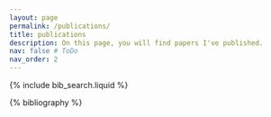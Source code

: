 ```yaml
---
layout: page
permalink: /publications/
title: publications
description: On this page, you will find papers I've published.
nav: false # ToDo
nav_order: 2
---
```


<!-- _pages/publications.md -->

<!-- Bibsearch Feature -->

{% include bib_search.liquid %}

<div class="publications">

{% bibliography %}

</div>
